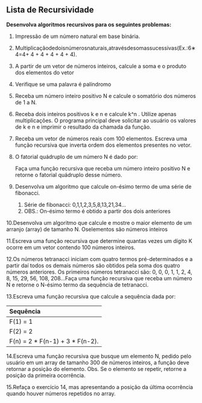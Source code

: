 ## Lista de Recursividade 		

**Desenvolva algoritmos recursivos para os seguintes problemas:**

1. Impressão de um número natural em base binária.

2. Multiplicaçãodedoisnúmerosnaturais,atravésdesomassucessivas(Ex.:6∗4=4+ 4 + 4 + 4 + 4 + 4).

3. A partir de um vetor de números inteiros, calcule a soma e o produto dos elementos do vetor

4. Verifique se uma palavra é palíndromo

5. Receba um número inteiro positivo N e calcule o somatório dos números de 1 a N.

6. Receba dois inteiros positivos k e n e calcule k^n . Utilize apenas multiplicações. O programa principal deve solicitar ao usuário os valores de k e n e imprimir o resultado da chamada da função.

7. Receba um vetor de números reais com 100 elementos. Escreva uma função recursiva que inverta ordem dos elementos presentes no vetor.

8. O fatorial quádruplo de um número N é dado por:

   Faça uma função recursiva que receba um número inteiro positivo N e retorne o fatorial quádruplo desse número.

9. Desenvolva um algoritmo que calcule on-ésimo termo de uma série de fibonacci.

   1. Série de fibonacci: 0,1,1,2,3,5,8,13,21,34...
   2. OBS.: On-ésimo termo é obtido a partir dos dois anteriores

10.Desenvolva um algoritmo que calcule e mostre o maior elemento de um arranjo (array) de tamanho N. Oselementos são números inteiros

11.Escreva uma função recursiva que determine quantas vezes um dígito K ocorre em um vetor contendo 100 números inteiros.

12.Os números tetranacci iniciam com quatro termos pré-determinados e a partir daí todos os demais números são obtidos pela soma dos quatro números anteriores. Os primeiros números tetranacci são: 0, 0, 0, 1, 1, 2, 4, 8, 15, 29, 56, 108, 208...Faça uma função recursiva que receba um número N e retorne o N-ésimo termo da sequência de tetranacci.

13.Escreva uma função recursiva que calcule a sequência dada por:

| Sequência                       |
| :------------------------------ |
| F(1) = 1                        |
| F(2) = 2                        |
| F(n) = 2 * F(n-1) + 3 * F(n-2). |

14.Escreva uma função recursiva que busque um elemento N, pedido pelo usuário em um array de tamanho 300 de números inteiros, a função deve retornar a posição do elemento. Obs. Se o elemento se repetir, retorne a posição da primeira ocorrência.

15.Refaça o exercício 14, mas apresentando a posição da última ocorrência quando houver números repetidos no array.

